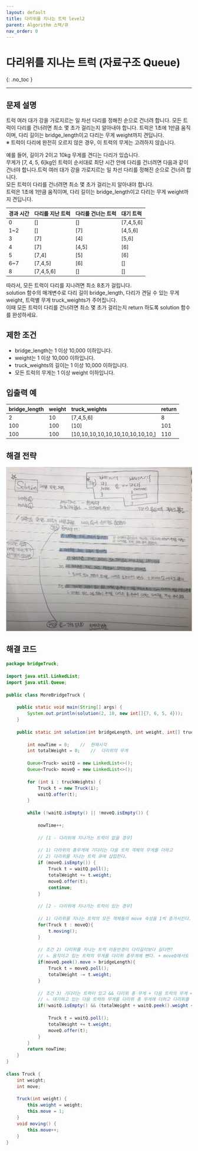 ```yaml
---
layout: default
title: 다리위를 지나는 트럭 level2
parent: Algorithm 스택/큐
nav_order: 0
---
```


# 다리위를 지나는 트럭 (자료구조 Queue)
{: .no_toc }

---

## 문제 설명

트럭 여러 대가 강을 가로지르는 일 차선 다리를 정해진 순으로 건너려 합니다. 모든 트럭이 다리를 건너려면 최소 몇 초가 걸리는지 알아내야 합니다. 트럭은 1초에 1만큼 움직이며, 다리 길이는 bridge_length이고 다리는 무게 weight까지 견딥니다.  
※ 트럭이 다리에 완전히 오르지 않은 경우, 이 트럭의 무게는 고려하지 않습니다.

예를 들어, 길이가 2이고 10kg 무게를 견디는 다리가 있습니다.  
무게가 [7, 4, 5, 6]kg인 트럭이 순서대로 최단 시간 안에 다리를 건너려면 다음과 같이 건너야 합니다.트럭 여러 대가 강을 가로지르는 일 차선 다리를 정해진 순으로 건너려 합니다.  
모든 트럭이 다리를 건너려면 최소 몇 초가 걸리는지 알아내야 합니다.  
트럭은 1초에 1만큼 움직이며, 다리 길이는 bridge_length이고 다리는 무게 weight까지 견딥니다.

| 경과 시간       | 다리를 지난 트럭      | 다리를 건너는 트럭     | 대기 트럭           | 
|:-------------|:------------------|:------------------|:------------------|
| 0            | []                | []                | [7,4,5,6]         |
| 1~2          | []                | [7]               | [4,5,6]           |
| 3            | [7]               | [4]               | [5,6]             |
| 4            | [7]               | [4,5]             | [6]               |
| 5            | [7,4]             | [5]               | [6]               |
| 6~7          | [7,4,5]           | [6]               | []                |
| 8            | [7,4,5,6]         | []                | []                |

따라서, 모든 트럭이 다리를 지나려면 최소 8초가 걸립니다.  
solution 함수의 매개변수로 다리 길이 bridge_length, 다리가 견딜 수 있는 무게 weight, 트럭별 무게 truck_weights가 주어집니다.   
이때 모든 트럭이 다리를 건너려면 최소 몇 초가 걸리는지 return 하도록 solution 함수를 완성하세요.

## 제한 조건

- bridge_length는 1 이상 10,000 이하입니다.
- weight는 1 이상 10,000 이하입니다.
- truck_weights의 길이는 1 이상 10,000 이하입니다.
- 모든 트럭의 무게는 1 이상 weight 이하입니다.


## 입출력 예

| bridge_length| weight            | truck_weights                    | return     | 
|:-------------|:------------------|:---------------------------------|:-----------|
| 2            | 10                | [7,4,5,6]                        | 8          |
| 100          | 100               | [10]                             | 101        |
| 100          | 100               | [10,10,10,10,10,10,10,10,10,10,] | 110        |

## 해결 전략

![](/assets/images/algorithm/bridgeTruck.JPG)
                                                   

## 해결 코드
```java
package bridgeTruck;
 
import java.util.LinkedList;
import java.util.Queue;

public class MoreBridgeTruck {

    public static void main(String[] args) {
        System.out.println(solution(2, 10, new int[]{7, 6, 5, 4}));
    }

    public static int solution(int bridgeLength, int weight, int[] truckWeights) {

        int nowTime = 0;    //  현재시각
        int totalWeight = 0;    //  다리위의 무게
 
        Queue<Truck> waitQ = new LinkedList<>();
        Queue<Truck> moveQ = new LinkedList<>();

        for (int i : truckWeights) {
            Truck t = new Truck(i);
            waitQ.offer(t);
        }

        while (!waitQ.isEmpty() || !moveQ.isEmpty()) {

            nowTime++;

            // [1 - 다리위에 지나가는 트럭이 없을 경우]

            // 1) 다라위의 총무게에 기다리는 다음 트럭 객체의 무게를 더하고
            // 2) 다리위를 지나는 트럭 큐에 삽입한다.
            if (moveQ.isEmpty()) {
                Truck t = waitQ.poll();
                totalWeight += t.weight;
                moveQ.offer(t);
                continue;
            }

            // [2 - 다리위에 지나가는 트럭이 있는 경우]

            // 1) 다리위를 지나는 트럭의 모든 객체들의 move 속성을 1씩 증가시킨다.
            for(Truck t : moveQ){
                t.moving();
            }

            // 조건 2) 다리위를 지나는 트럭 이동반경이 다리길이보다 길다면?
            // ㄴ 움직이고 있는 트럭의 무게를 다리위 총무게에 뺀다. + moveQ에서도 빼낸다.
            if(moveQ.peek().move > bridgeLength){
                Truck t = moveQ.poll();
                totalWeight -= t.weight;
            }

            // 조건 3) 기다리는 트럭이 있고 && 다리위 총 무게 + 다음 트럭의 무게 <= 다리가 버틸 수 있는 무게
            // ㄴ 대기하고 있는 다음 트럭의 무게를 다리위 총 무게에 더하고 다리위를 지나는 큐에 삽입.
            if(!waitQ.isEmpty() && (totalWeight + waitQ.peek().weight <= weight)){

                Truck t = waitQ.poll();
                totalWeight += t.weight;
                moveQ.offer(t);
            }
        }
        return nowTime;
    }
}

class Truck {
    int weight;
    int move;

    Truck(int weight) {
        this.weight = weight;
        this.move = 1;
    }
    void moving() {
        this.move++;
    }
}
```